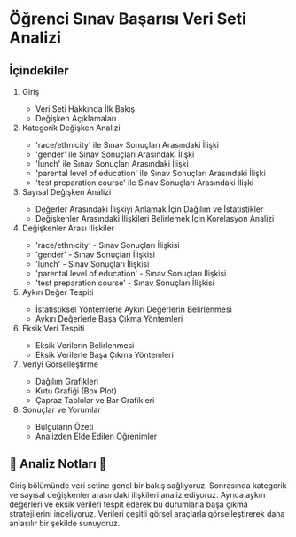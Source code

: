 

<h1>Öğrenci Sınav Başarısı Veri Seti Analizi</h1>

<h2>İçindekiler</h2>
<ol>
  <li>Giriş</li>
  <ul>
    <li>Veri Seti Hakkında İlk Bakış</li>
    <li>Değişken Açıklamaları</li>
  </ul>
  <li>Kategorik Değişken Analizi</li>
  <ul>
    <li>'race/ethnicity' ile Sınav Sonuçları Arasındaki İlişki</li>
    <li>'gender' ile Sınav Sonuçları Arasındaki İlişki</li>
    <li>'lunch' ile Sınav Sonuçları Arasındaki İlişki</li>
    <li>'parental level of education' ile Sınav Sonuçları Arasındaki İlişki</li>
    <li>'test preparation course' ile Sınav Sonuçları Arasındaki İlişki</li>
  </ul>
  <li>Sayısal Değişken Analizi</li>
  <ul>
    <li>Değerler Arasındaki İlişkiyi Anlamak İçin Dağılım ve İstatistikler</li>
    <li>Değişkenler Arasındaki İlişkileri Belirlemek İçin Korelasyon Analizi</li>
  </ul>
  <li>Değişkenler Arası İlişkiler</li>
  <ul>
    <li>'race/ethnicity' - Sınav Sonuçları İlişkisi</li>
    <li>'gender' - Sınav Sonuçları İlişkisi</li>
    <li>'lunch' - Sınav Sonuçları İlişkisi</li>
    <li>'parental level of education' - Sınav Sonuçları İlişkisi</li>
    <li>'test preparation course' - Sınav Sonuçları İlişkisi</li>
  </ul>
  <li>Aykırı Değer Tespiti</li>
  <ul>
    <li>İstatistiksel Yöntemlerle Aykırı Değerlerin Belirlenmesi</li>
    <li>Aykırı Değerlerle Başa Çıkma Yöntemleri</li>
  </ul>
  <li>Eksik Veri Tespiti</li>
  <ul>
    <li>Eksik Verilerin Belirlenmesi</li>
    <li>Eksik Verilerle Başa Çıkma Yöntemleri</li>
  </ul>
  <li>Veriyi Görselleştirme</li>
  <ul>
    <li>Dağılım Grafikleri</li>
    <li>Kutu Grafiği (Box Plot)</li>
    <li>Çapraz Tablolar ve Bar Grafikleri</li>
  </ul>
  <li>Sonuçlar ve Yorumlar</li>
  <ul>
    <li>Bulguların Özeti</li>
    <li>Analizden Elde Edilen Öğrenimler</li>
  </ul>
</ol>

<h2>🚀 Analiz Notları 🚀</h2>
<p>
  Giriş bölümünde veri setine genel bir bakış sağlıyoruz. Sonrasında kategorik ve sayısal değişkenler arasındaki ilişkileri
  analiz ediyoruz. Ayrıca aykırı değerleri ve eksik verileri tespit ederek bu durumlarla başa çıkma stratejilerini inceliyoruz.
  Verileri çeşitli görsel araçlarla görselleştirerek daha anlaşılır bir şekilde sunuyoruz.
</p>


</body>
</html>
